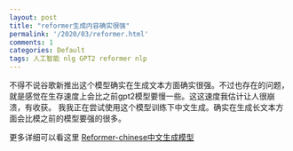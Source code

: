 ```yaml
---
layout: post
title: "reformer生成内容确实很强"
permalink: '/2020/03/reformer.html'
comments: 1
categories: Default
tags: 人工智能 nlg GPT2 reformer nlp
---
```

  

<div>不得不说谷歌新推出这个模型确实在生成文本方面确实很强。不过也存在的问题，就是感觉在生存速度上会比之前gpt2模型要慢一些。这这速度我估计让人很崩溃，有收获。 我我正在尝试使用这个模型训练下中文生成。确实在生成长文本方面会比模之前的模型要强的很多。</div>

<div></div>


更多详细可以看这里
[Reformer-chinese中文生成模型](https://www.terrychan.org/reformer-chinese/ "Reformer-chinese中文生成模型")
